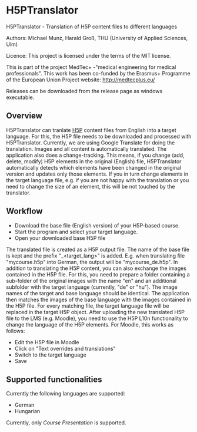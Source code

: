 # H5PTranslator
H5PTranslator - Translation of H5P content files to different languages

Authors: Michael Munz, Harald Groß, THU (University of Applied Sciences, Ulm)

Licence: This project is licensed under the terms of the MIT license.

This is part of the project MedTec+ -"medical engineering for medical professionals".
This work has been co-funded by the Erasmus+ Programme of the European Union
Project website: <a href="http://medtecplus.eu/" target="_blank">http://medtecplus.eu/</a>

Releases can be downloaded from the release page as windows executable.

## Overview
H5PTranslator can tranlate [H5P](https://h5p.org/) content files from English into a target language. For this, the H5P file needs to be downloaded and processed with H5PTranslator.
Currently, we are using Google Translate for doing the translation. Images and all content is automatically translated.
The application also does a change-tracking. This means, if you change (add, delete, modify) H5P elements in the original (English) file, H5PTranslator automatically detects which elements have been changed in the original version and updates only those elements. If you in turn change elements in the target language file, e.g. if you are not happy with the translation or you need to change the size of an element, this will be not touched by the translator.


## Workflow 
- Download the base file (English version) of your H5P-based course.
- Start the program and select your target language. 
- Open your downloaded base H5P file

The translated file is created as a H5P output file. The name of the base file is kept and the prefix "_<target_lang>" is added. E.g. when translating file "mycourse.h5p" into German, the output will be "mycourse_de.h5p".
In addition to translating the H5P content, you can also exchange the images contained in the H5P file. For this, you need to prepare a folder containing a sub-folder of the original images with the name "en" and an additional subfolder with the target language (currently, "de" or "hu").
The image names of the target and base language should be identical. The application then matches the images of the base language with the images contained in the H5P file. For every matching file, the target language file will be replaced in the target H5P object.
After uploading the new translated H5P file to the LMS (e.g. Moodle), you need to use the H5P L10n functionality to change the language of the H5P elements.
For Moodle, this works as follows:
- Edit the H5P file in Moodle
- Click on "Text overrides and translations"
- Switch to the target language
- Save 

## Supported functionalities
Currently the following languages are supported: 
- German
- Hungarian

Currently, only _Course Presentation_ is supported.


